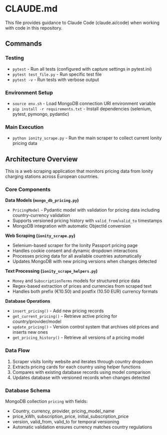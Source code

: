 # CLAUDE.md

This file provides guidance to Claude Code (claude.ai/code) when working with code in this repository.

## Commands

### Testing
- `pytest` - Run all tests (configured with capture settings in pytest.ini)
- `pytest test_file.py` - Run specific test file
- `pytest -v` - Run tests with verbose output

### Environment Setup
- `source env.sh` - Load MongoDB connection URI environment variable
- `pip install -r requirements.txt` - Install dependencies (selenium, pytest, pymongo, pydantic)

### Main Execution
- `python ionity_scrape.py` - Run the main scraper to collect current Ionity pricing data

## Architecture Overview

This is a web scraping application that monitors pricing data from Ionity charging stations across European countries.

### Core Components

**Data Models (`mongo_db_pricing.py`)**
- `PricingModel` - Pydantic model with validation for pricing data including country-currency validation
- Supports versioned pricing history with `valid_from`/`valid_to` timestamps
- MongoDB integration with automatic ObjectId conversion

**Web Scraping (`ionity_scrape.py`)**
- Selenium-based scraper for the Ionity Passport pricing page
- Handles cookie consent and dynamic dropdown interactions
- Processes pricing data for all available countries automatically
- Updates MongoDB with new pricing versions when changes detected

**Text Processing (`ionity_scrape_helpers.py`)**
- `Money` and `SubscriptionTerms` models for structured price data
- Regex-based extraction of prices and currencies from scraped text
- Handles both prefix (€10.50) and postfix (10.50 EUR) currency formats

**Database Operations**
- `insert_pricing()` - Add new pricing records
- `get_current_pricing()` - Retrieve active pricing for country/provider/model
- `update_pricing()` - Version control system that archives old prices and inserts new ones
- `get_pricing_history()` - Retrieve all versions of a pricing model

### Data Flow
1. Scraper visits Ionity website and iterates through country dropdown
2. Extracts pricing cards for each country using helper functions
3. Compares with existing database records using model comparison
4. Updates database with versioned records when changes detected

### Database Schema
MongoDB collection `pricing` with fields:
- Country, currency, provider, pricing_model_name
- price_kWh, subscription_price, initial_subscription_price
- version, valid_from, valid_to for temporal versioning
- Automatic validation ensures currency matches country regulations